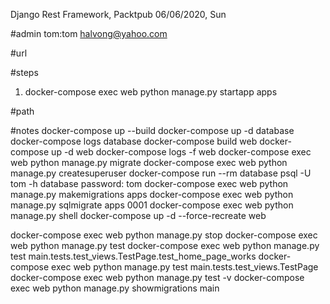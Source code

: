 Django Rest Framework, Packtpub
06/06/2020, Sun 

#admin
tom:tom
halvong@yahoo.com

#url

#steps
1. docker-compose exec web python manage.py startapp apps 

#path

#notes
docker-compose up --build
docker-compose up -d database 
docker-compose logs database 
docker-compose build web 
docker-compose up -d web 
docker-compose logs -f web 
docker-compose exec web python manage.py migrate
docker-compose exec web python manage.py createsuperuser
docker-compose run --rm database psql -U tom -h database
		password: tom
docker-compose exec web python manage.py makemigrations apps
docker-compose exec web python manage.py sqlmigrate apps 0001 
docker-compose exec web python manage.py shell
docker-compose up -d --force-recreate web  

docker-compose exec web python manage.py stop
docker-compose exec web python manage.py test
docker-compose exec web python manage.py test main.tests.test_views.TestPage.test_home_page_works
docker-compose exec web python manage.py test main.tests.test_views.TestPage
docker-compose exec web python manage.py test -v 
docker-compose exec web python manage.py showmigrations main
